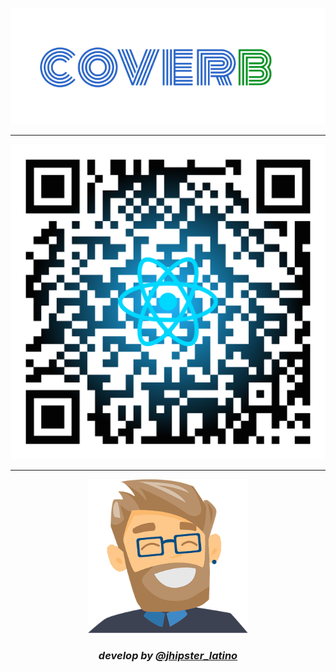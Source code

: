<p align="center">
   <a href="https://github.com/jhipster-latino/generator-jhipster-coverb">
     <img src="src/main/webapp/static/images/logo/icons/coverb-logo.png"></a></p>   
     <hr/>
<p align="center">
   <a href="https://coverb-demo-react.herokuapp.com/">
     <img src="src/main/webapp/static/images/logo/icons/qr-react-demo.png"></a></p>   
<hr />
<p align="center">
     <a href="https://www.jhipster.tech/">
     <img width= "256px" 
     src="src/main/webapp/static/images/logo/icons/logo-alternate.png"></a></p>
<h3 align="center">
   <i>develop by 
   <a href="https://twitter.com/jhipster_latino/">@jhipster_latino</a></i></h3>
